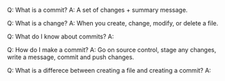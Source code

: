 Q: What is a commit?
A: A set of changes + summary message.

Q: What is a change?
A: When you create, change, modify, or delete a file.

Q: What do I know about commits?
A:

Q: How do I make a commit?
A: Go on source control, stage any changes, write a message, commit and push changes.

Q: What is a differece between creating a file and creating a commit?
A:
